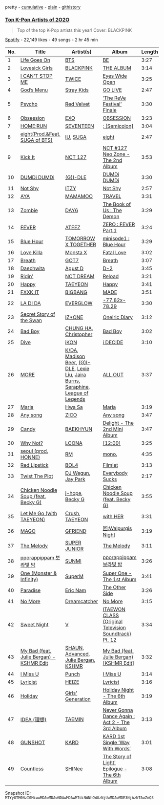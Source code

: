 pretty - [cumulative](/playlists/cumulative/37i9dQZF1DWT1zrjQN7E2v.md) - [plain](/playlists/plain/37i9dQZF1DWT1zrjQN7E2v) - [githistory](https://github.githistory.xyz/mackorone/spotify-playlist-archive/blob/main/playlists/plain/37i9dQZF1DWT1zrjQN7E2v)

### [Top K\-Pop Artists of 2O2O](https://open.spotify.com/playlist/37i9dQZF1DWT1zrjQN7E2v)

> Top of the top K\-Pop artists this year! Cover: BLACKPINK

[Spotify](https://open.spotify.com/user/spotify) - 22,149 likes - 49 songs - 2 hr 45 min

| No. | Title | Artist(s) | Album | Length |
|---|---|---|---|---|
| 1 | [Life Goes On](https://open.spotify.com/track/249gnXrbfmV8NG6jTEMSwD) | [BTS](https://open.spotify.com/artist/3Nrfpe0tUJi4K4DXYWgMUX) | [BE](https://open.spotify.com/album/2qehskW9lYGWfYb0xPZkrS) | 3:27 |
| 2 | [Lovesick Girls](https://open.spotify.com/track/4Ws314Ylb27BVsvlZOy30C) | [BLACKPINK](https://open.spotify.com/artist/41MozSoPIsD1dJM0CLPjZF) | [THE ALBUM](https://open.spotify.com/album/71O60S5gIJSIAhdnrDIh3N) | 3:14 |
| 3 | [I CAN'T STOP ME](https://open.spotify.com/track/37ZtpRBkHcaq6hHy0X98zn) | [TWICE](https://open.spotify.com/artist/7n2Ycct7Beij7Dj7meI4X0) | [Eyes Wide Open](https://open.spotify.com/album/33jypnU7WULxPaVrjj4RXH) | 3:25 |
| 4 | [God’s Menu](https://open.spotify.com/track/0RzT9tBLcQhofW2TNiHP9B) | [Stray Kids](https://open.spotify.com/artist/2dIgFjalVxs4ThymZ67YCE) | [GO LIVE](https://open.spotify.com/album/7B3Rmyws1KcAxQfYPoInEZ) | 2:47 |
| 5 | [Psycho](https://open.spotify.com/track/3CYH422oy1cZNoo0GTG1TK) | [Red Velvet](https://open.spotify.com/artist/1z4g3DjTBBZKhvAroFlhOM) | [‘The ReVe Festival’ Finale](https://open.spotify.com/album/3rVtm00UfbuzWOewdm4iYM) | 3:30 |
| 6 | [Obsession](https://open.spotify.com/track/7fK0csBoqbcgUuWGV0cpoD) | [EXO](https://open.spotify.com/artist/3cjEqqelV9zb4BYE3qDQ4O) | [OBSESSION](https://open.spotify.com/album/7uNyF6MKaVHi5TJqIiNobm) | 3:23 |
| 7 | [HOME;RUN](https://open.spotify.com/track/2iW0q5jJJT5HKlIs25AAgv) | [SEVENTEEN](https://open.spotify.com/artist/7nqOGRxlXj7N2JYbgNEjYH) | [; \[Semicolon\]](https://open.spotify.com/album/1EMYSiKKTSKLZrOC2nTStL) | 3:04 |
| 8 | [eight\(Prod.&Feat\. SUGA of BTS\)](https://open.spotify.com/track/0pYacDCZuRhcrwGUA5nTBe) | [IU](https://open.spotify.com/artist/3HqSLMAZ3g3d5poNaI7GOU), [SUGA](https://open.spotify.com/artist/0ebNdVaOfp6N0oZ1guIxM8) | [eight](https://open.spotify.com/album/5vJNAlQeTf9lsulO1YlmSt) | 2:47 |
| 9 | [Kick It](https://open.spotify.com/track/1ayaOin9hxCtyhg4UsBTpg) | [NCT 127](https://open.spotify.com/artist/7f4ignuCJhLXfZ9giKT7rH) | [NCT \#127 Neo Zone \- The 2nd Album](https://open.spotify.com/album/5YOvg682zFOleCiSndLnZr) | 3:53 |
| 10 | [DUMDi DUMDi](https://open.spotify.com/track/2fJ70dRX7J4jiVxKUQQp7C) | [\(G\)I\-DLE](https://open.spotify.com/artist/2AfmfGFbe0A0WsTYm0SDTx) | [DUMDi DUMDi](https://open.spotify.com/album/0NC6QFvAc9H9r5iov9QwjK) | 3:30 |
| 11 | [Not Shy](https://open.spotify.com/track/4ecVWqbtW6phQGpZMAyqIU) | [ITZY](https://open.spotify.com/artist/2KC9Qb60EaY0kW4eH68vr3) | [Not Shy](https://open.spotify.com/album/0aqu2V5ohKHVfWqVFE7Ila) | 2:57 |
| 12 | [AYA](https://open.spotify.com/track/4BZXVFYCb76Q0Klojq4piV) | [MAMAMOO](https://open.spotify.com/artist/0XATRDCYuuGhk0oE7C0o5G) | [TRAVEL](https://open.spotify.com/album/3xje7wSW2xwQx2GNJ5cfNu) | 3:31 |
| 13 | [Zombie](https://open.spotify.com/track/4s0dJmVknlUl7V6oK3puzZ) | [DAY6](https://open.spotify.com/artist/5TnQc2N1iKlFjYD7CPGvFc) | [The Book of Us : The Demon](https://open.spotify.com/album/3JX0hnu8b55RtbtEdUSYor) | 3:29 |
| 14 | [FEVER](https://open.spotify.com/track/2dPETee06bbHulsABk0h7I) | [ATEEZ](https://open.spotify.com/artist/68KmkJeZGfwe1OUaivBa2L) | [ZERO : FEVER Part.1](https://open.spotify.com/album/01IFxHiVOY6uf3vUFVXEoI) | 3:24 |
| 15 | [Blue Hour](https://open.spotify.com/track/3ObPkJQAgjAhTwYvDhPrAW) | [TOMORROW X TOGETHER](https://open.spotify.com/artist/0ghlgldX5Dd6720Q3qFyQB) | [minisode1 : Blue Hour](https://open.spotify.com/album/2DDNDdePEx9R0bBwRqahdr) | 3:29 |
| 16 | [Love Killa](https://open.spotify.com/track/4hxNs73449mNhfLIvAC9zz) | [Monsta X](https://open.spotify.com/artist/4TnGh5PKbSjpYqpIdlW5nz) | [Fatal Love](https://open.spotify.com/album/3x2BuKhzRIRjU4jm1WxFo3) | 3:02 |
| 17 | [Breath](https://open.spotify.com/track/2tVkFxyePqB0o4Y4SYKV0Q) | [GOT7](https://open.spotify.com/artist/6nfDaffa50mKtEOwR8g4df) | [Breath](https://open.spotify.com/album/2DUCTJhmXzOWNpjYnzt7Sz) | 3:07 |
| 18 | [Daechwita](https://open.spotify.com/track/0H4ugk6rhnXmTl47ayy9O5) | [Agust D](https://open.spotify.com/artist/5RmQ8k4l3HZ8JoPb4mNsML) | [D\-2](https://open.spotify.com/album/0zhGddZ83RpCgnelKWa2qS) | 3:45 |
| 19 | [Ridin'](https://open.spotify.com/track/0EMD15EVNwDlgGH2CH6ZEL) | [NCT DREAM](https://open.spotify.com/artist/1gBUSTR3TyDdTVFIaQnc02) | [Reload](https://open.spotify.com/album/1V5ilz8ghPl1PZJA1hbw3r) | 3:21 |
| 20 | [Happy](https://open.spotify.com/track/459mRPsscVLMvVL59gr7EM) | [TAEYEON](https://open.spotify.com/artist/3qNVuliS40BLgXGxhdBdqu) | [Happy](https://open.spotify.com/album/1nPB6o7EjGvUORXlnioEPk) | 3:41 |
| 21 | [FXXK IT](https://open.spotify.com/track/7uzib3dSSwgUwcD3z0k3bR) | [BIGBANG](https://open.spotify.com/artist/4Kxlr1PRlDKEB0ekOCyHgX) | [MADE](https://open.spotify.com/album/1q8h2HdED1cmgJVo8lEBME) | 3:51 |
| 22 | [LA DI DA](https://open.spotify.com/track/60M8FSYZP8MA0Wy2huOADL) | [EVERGLOW](https://open.spotify.com/artist/3ZZzT0naD25RhY2uZvIKkJ) | [\-77.82x\-78.29](https://open.spotify.com/album/1F2CtDmTEiyJRv2bCf6989) | 3:30 |
| 23 | [Secret Story of the Swan](https://open.spotify.com/track/3FARQP8fA49bSsTWjNyWmY) | [IZ\*ONE](https://open.spotify.com/artist/5r1tUTxVSgvBHnoDuDODPH) | [Oneiric Diary](https://open.spotify.com/album/0Feph4xWbYik7e0oLR08sN) | 3:12 |
| 24 | [Bad Boy](https://open.spotify.com/track/1WCOna34eEMPgjfOOZkGQc) | [CHUNG HA](https://open.spotify.com/artist/2PSJ6YriU7JsFucxACpU7Y), [Christopher](https://open.spotify.com/artist/3zDRCqOhJXJfS2YWOEwGMC) | [Bad Boy](https://open.spotify.com/album/4IRuxkSbw7iZZmnr6Rly2Q) | 3:02 |
| 25 | [Dive](https://open.spotify.com/track/1QRgdZiZAj2EfRMLBVu9af) | [iKON](https://open.spotify.com/artist/5qRSs6mvI17zrkJpOHkCoM) | [i DECIDE](https://open.spotify.com/album/0wOlHVp82SZuQisxdigqkP) | 3:10 |
| 26 | [MORE](https://open.spotify.com/track/6ZlvEI2HQC6R5TahN9Ffm4) | [K/DA](https://open.spotify.com/artist/4gOc8TsQed9eqnqJct2c5v), [Madison Beer](https://open.spotify.com/artist/2kRfqPViCqYdSGhYSM9R0Q), [\(G\)I\-DLE](https://open.spotify.com/artist/2AfmfGFbe0A0WsTYm0SDTx), [Lexie Liu](https://open.spotify.com/artist/6fs2or0cKLEM2xohWq8SoX), [Jaira Burns](https://open.spotify.com/artist/0tRFWXqKBBQcu5oFVOgVzX), [Seraphine](https://open.spotify.com/artist/4TqlcgMFDryY96KWcvrhTv), [League of Legends](https://open.spotify.com/artist/47mIJdHORyRerp4os813jD) | [ALL OUT](https://open.spotify.com/album/26IdRjba8f8DNa7c0FwfQb) | 3:37 |
| 27 | [Maria](https://open.spotify.com/track/0ZeGfEAL5Rl4pd5LZBGuEK) | [Hwa Sa](https://open.spotify.com/artist/7bmYpVgQub656uNTu6qGNQ) | [María](https://open.spotify.com/album/5YYY7QCkq3pSw4Hoc1m0D3) | 3:19 |
| 28 | [Any song](https://open.spotify.com/track/1iIhGHzzrzqQfuNkFI2qAn) | [ZICO](https://open.spotify.com/artist/4XpUIb8uuNlIWVKmgKZXC0) | [Any song](https://open.spotify.com/album/7LYZM7I172wUjIKjCnxuAQ) | 3:47 |
| 29 | [Candy](https://open.spotify.com/track/6kKC35sKUh2FUx4M0qAL44) | [BAEKHYUN](https://open.spotify.com/artist/4ufh0WuMZh6y4Dmdnklvdl) | [Delight \- The 2nd Mini Album](https://open.spotify.com/album/75sPv82oaDKYjtuuS4l3Vc) | 3:47 |
| 30 | [Why Not?](https://open.spotify.com/track/6yGQ86UppYULzTCxAWgwVN) | [LOONA](https://open.spotify.com/artist/52zMTJCKluDlFwMQWmccY7) | [\[12:00\]](https://open.spotify.com/album/3obToaukLcPbCLPPmWFzQi) | 3:25 |
| 31 | [seoul \(prod\. HONNE\)](https://open.spotify.com/track/73ipE4lfZ53pvBbJPXkiEK) | [RM](https://open.spotify.com/artist/2auC28zjQyVTsiZKNgPRGs) | [mono.](https://open.spotify.com/album/0XqAZHNx0xJDObehTI2587) | 4:35 |
| 32 | [Red Lipstick](https://open.spotify.com/track/0XfYoIa5jOH2dF0ro7VbZv) | [BOL4](https://open.spotify.com/artist/4k5fFEYgkWYrYvtOK3zVBl) | [Filmlet](https://open.spotify.com/album/4NxQycfCkfErlbw8mRY84G) | 3:13 |
| 33 | [Twist The Plot](https://open.spotify.com/track/5Mt8ULP4EsRkkwVNnk00jS) | [DJ Wegun](https://open.spotify.com/artist/7p552gLGzaDKXB5sETgTEP), [Jay Park](https://open.spotify.com/artist/4XDi67ZENZcbfKnvMnTYsI) | [Everybody Sucks](https://open.spotify.com/album/2jZAsK8J0X1eqolx9354rL) | 2:17 |
| 34 | [Chicken Noodle Soup \(feat\. Becky G\)](https://open.spotify.com/track/6wyr4ReB05D9sJB1Rsmcqo) | [j\-hope](https://open.spotify.com/artist/0b1sIQumIAsNbqAoIClSpy), [Becky G](https://open.spotify.com/artist/4obzFoKoKRHIphyHzJ35G3) | [Chicken Noodle Soup \(feat\. Becky G\)](https://open.spotify.com/album/76IRLp7YzBVLKsat6Ro9ae) | 3:55 |
| 35 | [Let Me Go \(with TAEYEON\)](https://open.spotify.com/track/23y3tFEhkTzBT46gRU6tjv) | [Crush](https://open.spotify.com/artist/6aLdhHUqgdKE86xbtNmY8g), [TAEYEON](https://open.spotify.com/artist/3qNVuliS40BLgXGxhdBdqu) | [with HER](https://open.spotify.com/album/4sHKlMflBj4kKQUmu2HPhv) | 3:31 |
| 36 | [MAGO](https://open.spotify.com/track/46WaBBaEHzgbN88Ew0nh50) | [GFRIEND](https://open.spotify.com/artist/0qlWcS66ohOIi0M8JZwPft) | [回:Walpurgis Night](https://open.spotify.com/album/6keRNtq7CnhNrD2EIKOA6h) | 3:19 |
| 37 | [The Melody](https://open.spotify.com/track/5FqgslYHEkv51KtapyWsBZ) | [SUPER JUNIOR](https://open.spotify.com/artist/6gzXCdfYfFe5XKhPKkYqxV) | [The Melody](https://open.spotify.com/album/749XA133WWzUmG03OCSqFn) | 3:11 |
| 38 | [pporappippam 보라빛 밤](https://open.spotify.com/track/7oQh96s9YemWG3A4zkIbrU) | [SUNMI](https://open.spotify.com/artist/6MoXcK2GyGg7FIyxPU5yW6) | [pporappippam 보라빛 밤](https://open.spotify.com/album/5IKVYCIhY5SyMhj1cYovz3) | 3:26 |
| 39 | [One \(Monster & Infinity\)](https://open.spotify.com/track/79rZwU6UJ7FwODmAqXJqmO) | [SuperM](https://open.spotify.com/artist/5BHFSMEjfLVx1JwRWjAOsE) | [Super One \-The 1st Album](https://open.spotify.com/album/10fdwvVIpa0raPkZUTILAt) | 3:41 |
| 40 | [Paradise](https://open.spotify.com/track/1cnGF3udnO8fscbBYY6k1X) | [Eric Nam](https://open.spotify.com/artist/2FLqlgckDKdmpBrvLAT5BM) | [The Other Side](https://open.spotify.com/album/6PoWQtf3kVQkglgvsFRm9h) | 3:26 |
| 41 | [No More](https://open.spotify.com/track/2hlLKf7meSIz1q7N303Gz8) | [Dreamcatcher](https://open.spotify.com/artist/5V1qsQHdXNm4ZEZHWvFnqQ) | [No More](https://open.spotify.com/album/2E7Bi4jNUfcaqe2zJn1Wxw) | 3:15 |
| 42 | [Sweet Night](https://open.spotify.com/track/39EXZNMxb4RBHlRjnRaOKp) | [V](https://open.spotify.com/artist/3JsHnjpbhX4SnySpvpa9DK) | [ITAEWON CLASS \(Original Television Soundtrack\) Pt\. 12](https://open.spotify.com/album/1q3j12Y1sp2eqqffSnyA93) | 3:34 |
| 43 | [My Bad \(feat\. Julie Bergan\) \- KSHMR Edit](https://open.spotify.com/track/7rM4FWiY8PqU2TxdXX6BXh) | [SHAUN](https://open.spotify.com/artist/72nLe76yBFSlP6VBzME358), [Advanced](https://open.spotify.com/artist/3PQZ01Mrp3HaVVUJ976fMY), [Julie Bergan](https://open.spotify.com/artist/2Tg0aF5cbZktYFzgR1iAKv), [KSHMR](https://open.spotify.com/artist/2wX6xSig4Rig5kZU6ePlWe) | [My Bad \(feat\. Julie Bergan\) \[KSHMR Edit\]](https://open.spotify.com/album/35NGvCNRwl2NiWfcai5k4G) | 3:32 |
| 44 | [I Miss U](https://open.spotify.com/track/7Eci2cF5f9UgXct3YBuKVU) | [Punch](https://open.spotify.com/artist/2FgZrgTMX6Sk0VNcOsEPmm) | [I Miss U](https://open.spotify.com/album/68iuZymaE4nIkTRS1FiBJl) | 3:14 |
| 45 | [Lyricist](https://open.spotify.com/track/5MFROL7TXwkFAeDs6rphWX) | [HEIZE](https://open.spotify.com/artist/5dCvSnVduaFleCnyy98JMo) | [Lyricist](https://open.spotify.com/album/0EMhcFdM4qy85rwwqOttww) | 3:16 |
| 46 | [Holiday](https://open.spotify.com/track/1Bjy9ZtwMle3uhVgoBgiGN) | [Girls' Generation](https://open.spotify.com/artist/0Sadg1vgvaPqGTOjxu0N6c) | [Holiday Night \- The 6th Album](https://open.spotify.com/album/5MQM8Jw1FvT21Dny8cOXjF) | 3:19 |
| 47 | [IDEA \(理想\)](https://open.spotify.com/track/1IYN3VqZzehgwh5NqnavIQ) | [TAEMIN](https://open.spotify.com/artist/13rF01aOogvnkuQXOlgTW8) | [Never Gonna Dance Again : Act 2 \- The 3rd Album](https://open.spotify.com/album/3xgFGYUOVxGp7pZywdf7AC) | 3:13 |
| 48 | [GUNSHOT](https://open.spotify.com/track/4qMt92hgQlJMyJjdI0Nw2h) | [KARD](https://open.spotify.com/artist/2JhAlkmukNvarUpGhTFXUQ) | [KARD 1st Single ‘Way With Words’](https://open.spotify.com/album/23qHJjHFUstyeqN9oHotCI) | 3:01 |
| 49 | [Countless](https://open.spotify.com/track/6mI6dpwRDteVr3ZQsDeD6e) | [SHINee](https://open.spotify.com/artist/2hRQKC0gqlZGPrmUKbcchR) | [The Story of Light' Epilogue \- The 6th Album](https://open.spotify.com/album/0myFUTLsIg4SKyAanKrM3f) | 3:08 |

Snapshot ID: `MTYyOTM0NzI0MiwwMDAwMDAwNDAwMDAwMTdiNWNhOWUzNjUwMDAwMDE3NjAzNTAwZmQ3`

